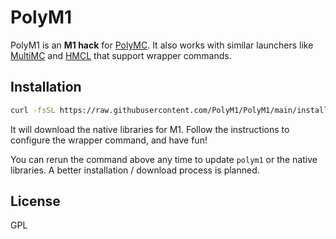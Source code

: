 # PolyM1

PolyM1 is an **M1 hack** for [PolyMC](https://polymc.org/). It also works with similar launchers like [MultiMC](https://multimc.org/) and [HMCL](https://hmcl.huangyuhui.net/) that support wrapper commands.

## Installation

```bash
curl -fsSL https://raw.githubusercontent.com/PolyM1/PolyM1/main/install.sh | sh
```

It will download the native libraries for M1. Follow the instructions to configure the wrapper command, and have fun!

You can rerun the command above any time to update `polym1` or the native libraries. A better installation / download process is planned.

## License

GPL

